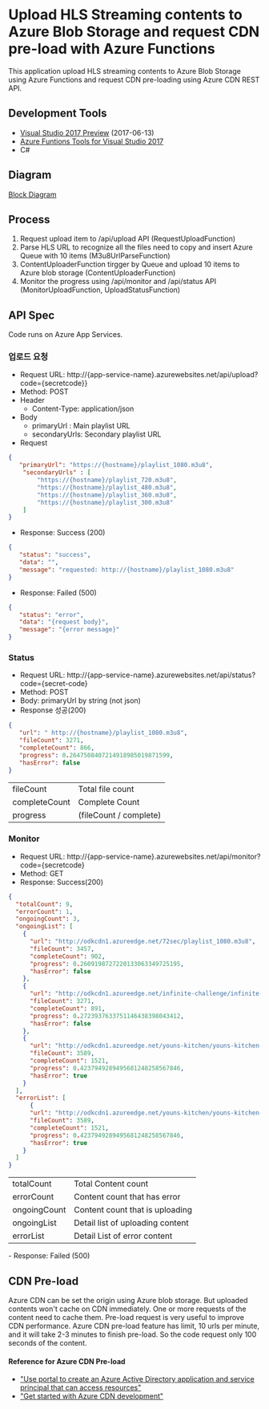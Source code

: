 # Upload HLS Streaming contents to Azure Blob Storage and request CDN pre-load with Azure Functions

This application upload HLS streaming contents to Azure Blob Storage using Azure Functions and request CDN pre-loading using Azure CDN REST API. 

## Development Tools 

 - [Visual Studio 2017 Preview](https://www.visualstudio.com/vs/preview/) (2017-06-13)
 - [Azure Funtions Tools for Visual Studio 2017](https://marketplace.visualstudio.com/items?itemName=AndrewBHall-MSFT.AzureFunctionToolsforVisualStudio2017)
 - C#

## Diagram

[Block Diagram](images/upload-diagram.png)

## Process

1. Request upload item to /api/upload API (RequestUploadFunction)
1. Parse HLS URL to recognize all the files need to copy and insert Azure Queue with 10 items (M3u8UrlParseFunction)
1. ContentUploaderFunction tirgger by Queue and upload 10 items to Azure blob storage (ContentUploaderFunction)
1. Monitor the progress using /api/monitor and /api/status API (MonitorUploadFunction, UploadStatusFunction)

## API Spec

Code runs on Azure App Services. 

### 업로드 요청

- Request URL: http://{app-service-name}.azurewebsites.net/api/upload?code={secretcode}}
- Method: POST
- Header
    - Content-Type: application/json
- Body
    - primaryUrl : Main playlist URL
    - secondaryUrls: Secondary playlist URL
- Request
```json
{
   "primaryUrl": "https://{hostname}/playlist_1080.m3u8",
    "secondaryUrls" : [
        "https://{hostname}/playlist_720.m3u8",
        "https://{hostname}/playlist_480.m3u8",
        "https://{hostname}/playlist_360.m3u8",
        "https://{hostname}/playlist_300.m3u8"
    ]
}
```

- Response: Success (200)
```json
{
   "status": "success",
   "data": "",
   "message": "requested: http://{hostname}/playlist_1080.m3u8"
}
```

- Response: Failed (500)
```json
{
   "status": "error",
   "data": "{request body}",
   "message": "{error message}"
}
```

### Status 

- Request URL: http://{app-service-name}.azurewebsites.net/api/status?code={secret-code}
- Method: POST
- Body: primaryUrl by string (not json)
- Response 성공(200)
```json
{
   "url": " http://{hostname}/playlist_1080.m3u8",
   "fileCount": 3271,
   "completeCount": 866,
   "progress": 0.2647508407214918985019871599,
   "hasError": false
}
```
<table>
<tr>
<td>fileCount</td>
<td>Total file count</td>
</tr>
<tr>
<td>completeCount</td>
<td>Complete Count</td>
</tr>
<tr>
<td>progress</td>
<td>(fileCount / complete)</td>
</tr>
</table>

### Monitor

- Request URL: http://{app-service-name}.azurewebsites.net/api/monitor?code={secretcode}
- Method: GET
- Response: Success(200)
```json
{
  "totalCount": 9,
  "errorCount": 1,
  "ongoingCount": 3,
  "ongoingList": [
    {
      "url": "http://odkcdn1.azureedge.net/72sec/playlist_1080.m3u8",
      "fileCount": 3457,
      "completeCount": 902,
      "progress": 0.2609198727220133063349725195,
      "hasError": false
    },
    {
      "url": "http://odkcdn1.azureedge.net/infinite-challenge/infinite-challenge-e528/playlist_720.m3u8",
      "fileCount": 3271,
      "completeCount": 891,
      "progress": 0.2723937633751146438398043412,
      "hasError": false
    },
    {
      "url": "http://odkcdn1.azureedge.net/youns-kitchen/youns-kitchen-e7/playlist_720.m3u8",
      "fileCount": 3589,
      "completeCount": 1521,
      "progress": 0.4237949289495681248258567846,
      "hasError": true
    }
  ],
  "errorList": [
      {
      "url": "http://odkcdn1.azureedge.net/youns-kitchen/youns-kitchen-e7/playlist_720.m3u8",
      "fileCount": 3589,
      "completeCount": 1521,
      "progress": 0.4237949289495681248258567846,
      "hasError": true
    }
  ]
}
```
<table>
<tr>
    <td>totalCount</td>
    <td>Total Content count</td>
</tr>
<tr>
    <td>errorCount</td>
    <td>Content count that has error</td>
</tr>
<tr>
    <td>ongoingCount</td>
    <td>Content count that is uploading</td>
</tr>
<tr>
    <td>ongoingList</td>
    <td>Detail list of uploading content</td>
</tr>
<tr>
    <td>errorList</td>
    <td>Detail List of error content</td>
</tr>
</table>
- Response: Failed (500)

## CDN Pre-load

Azure CDN can be set the origin using Azure blob storage. But uploaded contents won't cache on CDN immediately. One or more requests of the content need to cache them. Pre-load request is very useful to improve CDN performance. Azure CDN pre-load feature has limit, 10 urls per minute, and it will take 2-3 minutes to finish pre-load. So the code request only 100 seconds of the content. 

#### Reference for Azure CDN Pre-load 
 - ["Use portal to create an Azure Active Directory application and service principal that can access resources"](https://docs.microsoft.com/en-us/azure/azure-resource-manager/resource-group-create-service-principal-portal)
- ["Get started with Azure CDN development"](https://docs.microsoft.com/en-us/azure/cdn/cdn-app-dev-net) 